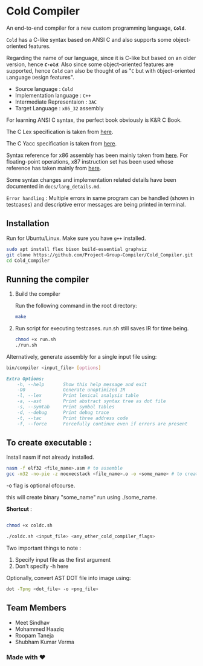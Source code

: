 # Cold Compiler

An end-to-end compiler for a new custom programming language, **`Cold`**.

`Cold` has a C-like syntax based on ANSI C and also supports some object-oriented features.

Regarding the name of our language, since it is C-like but based on an older version, hence ***`C-old`***. Also since some object-oriented features are supported, hence `Cold` can also be thought of as "`C` but with `O`bject-oriented `L`anguage `D`esign features".

- Source language : `Cold`
- Implementation language : `C++`
- Intermediate Representaion : `3AC`
- Target Language : `x86_32` assembly

For learning ANSI C syntax, the perfect book obviously is K&R C Book.

The C Lex specification is taken from [here](https://www.lysator.liu.se/c/ANSI-C-grammar-l.html).

The C Yacc specification is taken from [here](https://www.lysator.liu.se/c/ANSI-C-grammar-y.html).

Syntax reference for x86 assembly has been mainly taken from [here](https://www.cs.virginia.edu/~evans/cs216/guides/x86.html). For floating-point operations, x87 instruction set has been used whose reference has taken mainly from [here](https://people.hsc.edu/faculty-staff/robbk/Coms480/Lectures/Spring%202009/Lecture%2018%20-%20The%20x87%20FPU.pdf).

<!-- All basic features required have been supported (*including structs, library functions and static*). -->

<!-- **List of advanced features supported apart from basic features** : -->

<!-- - recursive function call
- classes and objects
- inheritance
- function call with variable arguments
- dynamic memory allocation
- command line input
- public, private and protected keywords
- typedef
- enum, union
- file manipulation
- until loop
- multi-level pointers
- multi-dimensional arrays -->

<!-- **Extra advanced features** : -->

<!-- - function overloading 
- const type qualifier
- multi-level inheritance
- modified operator precedence (more details in `docs/operator_precedence.md`.)
- *machine-independent optimizations* implemented (at this point) :
  1. constant folding -->
<!--  2. dead code elimination -->

Some syntax changes and implementation related details have been documented in `docs/lang_details.md`.

`Error handling` : Multiple errors in same program can be handled (shown in testcases) and descriptive error messages are being printed in terminal.

## Installation

Run for Ubuntu/Linux. Make sure you have `g++` installed.

```bash
sudo apt install flex bison build-essential graphviz
git clone https://github.com/Project-Group-Compiler/Cold_Compiler.git
cd Cold_Compiler
```

## Running the compiler

1. Build the compiler
   
    Run the following command in the root directory:

    ```bash
    make
    ```

2. Run script for executing testcases. run.sh still saves IR for time being.

    ```bash
    chmod +x run.sh
    ./run.sh
    ```

Alternatively, generate assembly for a single input file using:

```bash
bin/compiler <input_file> [options]
```

```markdown
Extra Options:
    -h, --help       Show this help message and exit
    -O0              Generate unoptimized IR
    -l, --lex        Print lexical analysis table
    -a, --ast        Print abstract syntax tree as dot file
    -s, --symtab     Print symbol tables
    -d, --debug      Print debug trace
    -t, --tac        Print three address code
    -f, --force      Forcefully continue even if errors are present
```

## To create executable : 

Install nasm if not already installed.

```bash
nasm -f elf32 <file_name>.asm # to assemble
gcc -m32 -no-pie -z noexecstack <file_name>.o -o <some_name> # to create object file
```

-o flag is optional ofcourse.

this will create binary "some_name"
run using ./some_name.


**Shortcut** : 

```bash

chmod +x coldc.sh

./coldc.sh <input_file> <any_other_cold_compiler_flags>
```

Two important things to note : 

1. Specify input file as the first argument
2. Don't specify -h here


Optionally, convert AST DOT file into image using:

```bash
dot -Tpng <dot_file> -o <png_file> 
```
   
## Team Members

- Meet Sindhav
- Mohammed Haaziq
- Roopam Taneja
- Shubham Kumar Verma

### Made with ❤️
